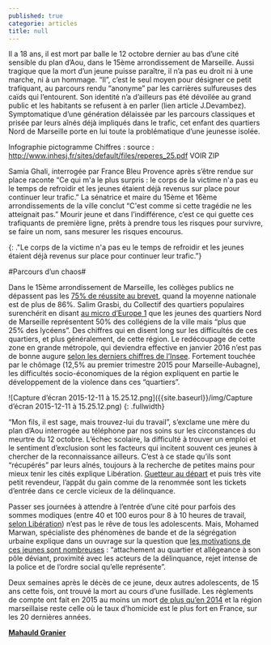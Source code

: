 ```yaml
---
published: true
categorie: articles
title: null
---
```



Il a 18 ans, il est mort par balle le 12 octobre dernier au bas d’une cité sensible du plan d’Aou, dans le 15ème arrondissement de Marseille. Aussi tragique que la mort d’un jeune puisse paraître, il n’a pas eu droit ni à une marche, ni à un hommage. “Il”, c’est le seul moyen pour désigner ce petit trafiquant, au parcours rendu “anonyme” par les carrières sulfureuses des caïds qui l’entourent. Son identité n’a d’ailleurs pas été dévoilée au grand public et les habitants se refusent à en parler (lien article J.Devambez). Symptomatique d’une génération délaissée par les parcours classiques et prisée par leurs aînés déjà impliqués dans le trafic, cet enfant des quartiers Nord de Marseille porte en lui toute la problématique d’une jeunesse isolée.

Infographie pictogramme
Chiffres : source : http://www.inhesj.fr/sites/default/files/reperes_25.pdf
VOIR ZIP


Samia Ghali, interrogée par France Bleu Provence après s’être rendue sur place raconte “Ce qui m'a le plus surpris : le corps de la victime n'a pas eu le temps de refroidir et les jeunes étaient déjà revenus sur place pour continuer leur trafic.” La sénatrice et maire du 15ème et 16ème arrondissements de la ville conclut “C'est comme si cette tragédie ne les atteignait pas.” Mourir jeune et dans l’indifférence, c’est ce qui guette ces trafiquants de première ligne, prêts à prendre tous les risques pour survivre, se faire un nom, sans mesurer les risques encourus. 

{: ."Le corps de la victime n'a pas eu le temps de refroidir et les jeunes étaient déjà revenus sur place pour continuer leur trafic.”}


#Parcours d’un chaos#

Dans le 15ème arrondissement de Marseille, les collèges publics ne dépassent pas les [75% de réussite au brevet](http://www.lemonde.fr/brevet-college/article/2015/07/13/brevet-des-colleges-le-taux-de-reussite-progresse-a-86-3_4681536_4401482.html), quand la moyenne nationale est de plus de 86%. Salim Grasbi, du Collectif des quartiers populaires surenchérit en disant [au micro d’Europe 1](http://www.europe1.fr/mediacenter/emissions/l-interview-verite-thomas-sotto/sons/salim-grabsi-notre-environnement-se-deteriore-depuis-quinze-ans-2373347) que les jeunes des quartiers Nord de Marseille représentent 50% des collégiens de la ville mais “plus que 25% des lycéens”. Des chiffres qui en disent long sur les difficultés de ces quartiers, et plus généralement, de cette région. Le redécoupage de cette zone en grande métropole, qui deviendra effective en janvier 2016 n’est pas de bonne augure [selon les derniers chiffres de l’Insee](http://www.lesechos.fr/politique-societe/regions/021363170267-la-future-metropole-aix-marseille-provence-cumule-les-handicaps-selon-linsee-1160384.php). Fortement touchée par le chômage (12,5% au premier trimestre 2015 pour Marseille-Aubagne), les difficultés socio-économiques de la région expliquent en partie le développement de la violence dans ces “quartiers”. 

![Capture d’écran 2015-12-11 à 15.25.12.png]({{site.baseurl}}/img/Capture d’écran 2015-12-11 à 15.25.12.png)
{: .fullwidth}


“Mon fils, il est sage, mais trouvez-lui du travail”, s’exclame une mère du plan d’Aou interrogée au téléphone par nos soins sur les circonstances du meurtre du 12 octobre. L’échec scolaire, la difficulté à trouver un emploi et le sentiment d’exclusion sont les facteurs qui incitent souvent ces jeunes à chercher de la reconnaissance ailleurs. C’est à ce stade qu’ils sont “récupérés” par leurs aînés, toujours à la recherche de petites mains pour mieux tenir les cités explique Libération. [Guetteur au départ](http://www.liberation.fr/france/2015/09/21/trafic-de-drogue-les-guetteurs-auxiliaires-indispensables_1387538) et puis très vite petit revendeur, l’appât du gain comme de la renommée sont les tickets d’entrée dans ce cercle vicieux de la délinquance. 



Passer ses journées à attendre à l’entrée d’une cité pour parfois des sommes modiques (entre 40 et 100 euros pour 8 à 10 heures de travail, [selon Libération](http://www.liberation.fr/france/2015/09/21/trafic-de-drogue-les-guetteurs-auxiliaires-indispensables_1387538)) n’est pas le rêve de tous les adolescents. Mais, Mohamed Marwan, spécialiste des phénomènes de bande et de la ségrégation urbaine explique dans un ouvrage sur la question que [les motivations de ces jeunes sont nombreuses](https://www.cairn.info/revue-cultures-et-conflits-2014-1-page-35.htm) : “attachement au quartier et allégeance à son pôle déviant, proximité avec les acteurs de la délinquance, rejet intense de la police et de l’ordre social qu’elle représente”. 

Deux semaines après le décès de ce jeune, deux autres adolescents, de 15 ans cette fois, ont trouvé la mort au cours d’une fusillade. Les règlements de compte ont fait en 2015 au moins un mort [de plus qu’en 2014](http://www.laprovence.com/actu/faits-divers-en-direct/3662499/reglements-de-comptes-plus-de-tues-quen-2014.html) et la région marseillaise reste celle où le taux d’homicide est le plus fort en France, sur les 20 dernières années. 



**[Mahauld Granier](https://twitter.com/?lang=fr)**
